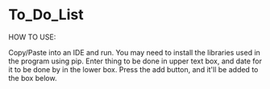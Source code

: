 # To_Do_List
HOW TO USE:

Copy/Paste into an IDE and run. You may need to install the libraries used in the program using pip. Enter thing to be done in upper text box, and date for it to be done by in the lower box. Press the add button, and it'll be added to the box below.
